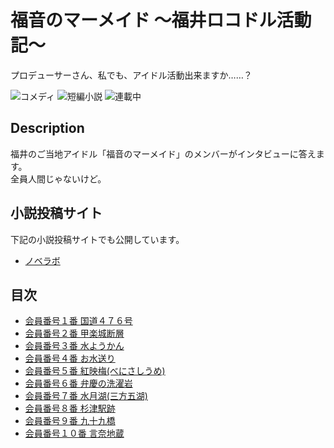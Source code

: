 福音のマーメイド 〜福井ロコドル活動記〜
=======================================

プロデューサーさん、私でも、アイドル活動出来ますか……？

![コメディ](https://img.shields.io/badge/%E3%82%B8%E3%83%A3%E3%83%B3%E3%83%AB-%E3%82%B3%E3%83%A1%E3%83%87%E3%82%A3-brightgreen.svg)
![短編小説](https://img.shields.io/badge/%E5%BD%A2%E5%BC%8F-%E7%9F%AD%E7%B7%A8%E5%B0%8F%E8%AA%AC-orange.svg)
![連載中](https://img.shields.io/badge/%E5%9F%B7%E7%AD%86%E7%8A%B6%E6%B3%81-%E9%80%A3%E8%BC%89%E4%B8%AD-red.svg)

## Description

福井のご当地アイドル「福音のマーメイド」のメンバーがインタビューに答えます。  
全員人間じゃないけど。

## 小説投稿サイト

下記の小説投稿サイトでも公開しています。

* [ノベラボ](https://www.novelabo.com/books/4869/chapters)

## 目次

* [会員番号１番 国道４７６号](./episodes/001.md)
* [会員番号２番 甲楽城断層](./episodes/002.md)
* [会員番号３番 水ようかん](./episodes/003.md)
* [会員番号４番 お水送り](./episodes/004.md)
* [会員番号５番 紅映梅(べにさしうめ)](./episodes/005.md)
* [会員番号６番 弁慶の洗濯岩](./episodes/006.md)
* [会員番号７番 水月湖(三方五湖)](./episodes/007.md)
* [会員番号８番 杉津駅跡](./episodes/008.md)
* [会員番号９番 九十九橋](./episodes/009.md)
* [会員番号１０番 言奈地蔵](./episodes/010.md)
